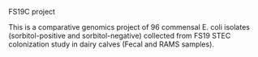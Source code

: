 FS19C project

This is a comparative genomics project of 96 commensal E. coli isolates (sorbitol-positive and sorbitol-negative) collected from FS19 STEC colonization study in dairy calves (Fecal and RAMS samples).
